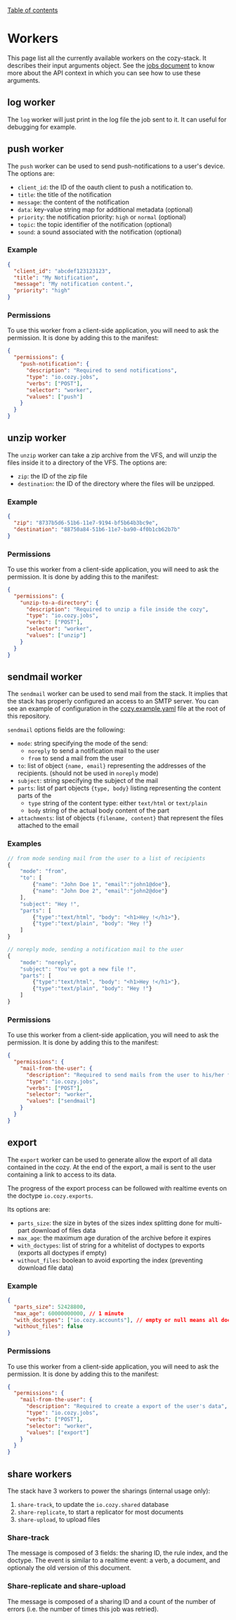 [Table of contents](README.md#table-of-contents)

# Workers

This page list all the currently available workers on the cozy-stack. It
describes their input arguments object. See the [jobs document](jobs.md) to
know more about the API context in which you can see how to use these
arguments.

## log worker

The `log` worker will just print in the log file the job sent to it. It can
useful for debugging for example.

## push worker

The `push` worker can be used to send push-notifications to a user's device.
The options are:

* `client_id`: the ID of the oauth client to push a notification to.
* `title`: the title of the notification
* `message`: the content of the notification
* `data`: key-value string map for additional metadata (optional)
* `priority`: the notification priority: `high` or `normal` (optional)
* `topic`: the topic identifier of the notification (optional)
* `sound`: a sound associated with the notification (optional)

### Example

```json
{
  "client_id": "abcdef123123123",
  "title": "My Notification",
  "message": "My notification content.",
  "priority": "high"
}
```

### Permissions

To use this worker from a client-side application, you will need to ask the
permission. It is done by adding this to the manifest:

```json
{
  "permissions": {
    "push-notification": {
      "description": "Required to send notifications",
      "type": "io.cozy.jobs",
      "verbs": ["POST"],
      "selector": "worker",
      "values": ["push"]
    }
  }
}
```

## unzip worker

The `unzip` worker can take a zip archive from the VFS, and will unzip the
files inside it to a directory of the VFS. The options are:

* `zip`: the ID of the zip file
* `destination`: the ID of the directory where the files will be unzipped.

### Example

```json
{
  "zip": "8737b5d6-51b6-11e7-9194-bf5b64b3bc9e",
  "destination": "88750a84-51b6-11e7-ba90-4f0b1cb62b7b"
}
```

### Permissions

To use this worker from a client-side application, you will need to ask the
permission. It is done by adding this to the manifest:

```json
{
  "permissions": {
    "unzip-to-a-directory": {
      "description": "Required to unzip a file inside the cozy",
      "type": "io.cozy.jobs",
      "verbs": ["POST"],
      "selector": "worker",
      "values": ["unzip"]
    }
  }
}
```

## sendmail worker

The `sendmail` worker can be used to send mail from the stack. It implies that
the stack has properly configured an access to an SMTP server. You can see an
example of configuration in the [cozy.example.yaml](../cozy.example.yaml) file
at the root of this repository.

`sendmail` options fields are the following:

* `mode`: string specifying the mode of the send:
  * `noreply` to send a notification mail to the user
  * `from` to send a mail from the user
* `to`: list of object `{name, email}` representing the addresses of the
  recipients. (should not be used in `noreply` mode)
* `subject`: string specifying the subject of the mail
* `parts`: list of part objects `{type, body}` listing representing the content
  parts of the
  * `type` string of the content type: either `text/html` or `text/plain`
  * `body` string of the actual body content of the part
* `attachments`: list of objects `{filename, content}` that represent the files
  attached to the email

### Examples

```js
// from mode sending mail from the user to a list of recipients
{
    "mode": "from",
    "to": [
        {"name": "John Doe 1", "email":"john1@doe"},
        {"name": "John Doe 2", "email":"john2@doe"}
    ],
    "subject": "Hey !",
    "parts": [
        {"type":"text/html", "body": "<h1>Hey !</h1>"},
        {"type":"text/plain", "body": "Hey !"}
    ]
}

// noreply mode, sending a notification mail to the user
{
    "mode": "noreply",
    "subject": "You've got a new file !",
    "parts": [
        {"type":"text/html", "body": "<h1>Hey !</h1>"},
        {"type":"text/plain", "body": "Hey !"}
    ]
}
```

### Permissions

To use this worker from a client-side application, you will need to ask the
permission. It is done by adding this to the manifest:

```json
{
  "permissions": {
    "mail-from-the-user": {
      "description": "Required to send mails from the user to his/her friends",
      "type": "io.cozy.jobs",
      "verbs": ["POST"],
      "selector": "worker",
      "values": ["sendmail"]
    }
  }
}
```

## export

The `export` worker can be used to generate allow the export of all data
contained in the cozy. At the end of the export, a mail is sent to the user containing a link to access to its data.

The progress of the export process can be followed with realtime events on the doctype `io.cozy.exports`.

Its options are:

* `parts_size`: the size in bytes of the sizes index splitting done for multi-part download of files data
* `max_age`: the maximum age duration of the archive before it expires
* `with_doctypes`: list of string for a whitelist of doctypes to exports (exports all doctypes if empty)
* `without_files`: boolean to avoid exporting the index (preventing download file data)

### Example

```json
{
  "parts_size": 52428800,
  "max_age": 60000000000, // 1 minute
  "with_doctypes": ["io.cozy.accounts"], // empty or null means all doctypes
  "without_files": false
}
```

### Permissions

To use this worker from a client-side application, you will need to ask the
permission. It is done by adding this to the manifest:

```json
{
  "permissions": {
    "mail-from-the-user": {
      "description": "Required to create a export of the user's data",
      "type": "io.cozy.jobs",
      "verbs": ["POST"],
      "selector": "worker",
      "values": ["export"]
    }
  }
}
```

## share workers

The stack have 3 workers to power the sharings (internal usage only):

1. `share-track`, to update the `io.cozy.shared` database
2. `share-replicate`, to start a replicator for most documents
3. `share-upload`, to upload files

### Share-track

The message is composed of 3 fields: the sharing ID, the rule index, and the
doctype. The event is similar to a realtime event: a verb, a document, and
optionaly the old version of this document.

### Share-replicate and share-upload

The message is composed of a sharing ID and a count of the number of errors
(i.e. the number of times this job was retried).
